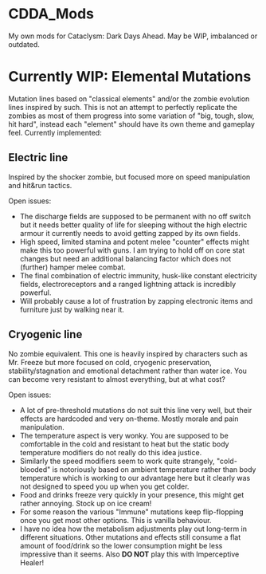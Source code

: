 # CDDA_Mods
My own mods for Cataclysm: Dark Days Ahead. May be WIP, imbalanced or outdated.

# Currently WIP: Elemental Mutations
Mutation lines based on "classical elements" and/or the zombie evolution lines inspired by such. This is not an attempt to perfectly replicate the zombies as most of them progress into some variation of "big, tough, slow, hit hard", instead each "element" should have its own theme and gameplay feel. Currently implemented:
## Electric line
Inspired by the shocker zombie, but focused more on speed manipulation and hit&run tactics. 

Open issues:
* The discharge fields are supposed to be permanent with no off switch but it needs better quality of life for sleeping without the high electric armour it currently needs to avoid getting zapped by its own fields.
* High speed, limited stamina and potent melee "counter" effects might make this too powerful with guns. I am trying to hold off on core stat changes but need an additional balancing factor which does not (further) hamper melee combat.
* The final combination of electric immunity, husk-like constant electricity fields, electroreceptors and a ranged lightning attack is incredibly powerful.
* Will probably cause a lot of frustration by zapping electronic items and furniture just by walking near it.

## Cryogenic line
No zombie equivalent. This one is heavily inspired by characters such as Mr. Freeze but more focused on cold, cryogenic preservation, stability/stagnation and emotional detachment rather than water ice. You can become very resistant to almost everything, but at what cost?

Open issues:
* A lot of pre-threshold mutations do not suit this line very well, but their effects are hardcoded and very on-theme. Mostly morale and pain manipulation.
* The temperature aspect is very wonky. You are supposed to be comfortable in the cold and resistant to heat but the static body temperature modifiers do not really do this idea justice.
* Similarly the speed modifiers seem to work quite strangely, "cold-blooded" is notoriously based on ambient temperature rather than body temperature which is working to our advantage here but it clearly was not designed to speed you up when you get colder.
* Food and drinks freeze very quickly in your presence, this might get rather annoying. Stock up on ice cream!
* For some reason the various "Immune" mutations keep flip-flopping once you get most other options. This is vanilla behaviour.
* I have no idea how the metabolism adjustments play out long-term in different situations. Other mutations and effects still consume a flat amount of food/drink so the lower consumption might be less impressive than it seems. Also **DO NOT** play this with Imperceptive Healer!
